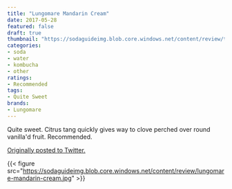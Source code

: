 ```yaml
---
title: "Lungomare Mandarin Cream"
date: 2017-05-28
featured: false
draft: true
thumbnail: "https://sodaguideimg.blob.core.windows.net/content/review/thumbs/lungomare-mandarin-cream.jpg"
categories:
- soda
- water
- kombucha
- other
ratings:
- Recommended
tags:
- Quite Sweet
brands:
- Lungomare
---
```


Quite sweet. Citrus tang quickly gives way to clove perched over round vanilla'd fruit. Recommended.

[Originally posted to Twitter.](https://twitter.com/Cavorter/status/868913823100542976)

{{< figure src="https://sodaguideimg.blob.core.windows.net/content/review/lungomare-mandarin-cream.jpg" >}}

